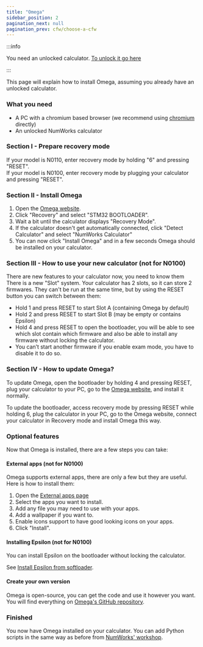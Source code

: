 ```yaml
---
title: "Omega"
sidebar_position: 2
pagination_next: null
pagination_prev: cfw/choose-a-cfw
---
```


:::info

You need an unlocked calculator. [To unlock it go here](/docs/intro)

:::

This page will explain how to install Omega, assuming you already have an unlocked calculator.

### What you need

- A PC with a chromium based browser (we recommend using [chromium](https://www.chromium.org/chromium-projects/) directly)
- An unlocked NumWorks calculator

### Section I - Prepare recovery mode

If your model is N0110, enter recovery mode by holding "6" and pressing "RESET".<br>
If your model is N0100, enter recovery mode by plugging your calculator and pressing "RESET".

### Section II - Install Omega

1. Open the [Omega website](https://getomega.dev/install).
2. Click "Recovery" and select "STM32 BOOTLOADER".
3. Wait a bit until the calculator displays "Recovery Mode".
4. If the calculator doesn't get automatically connected, click "Detect Calculator" and select "NumWorks Calculator"
5. You can now click "Install Omega" and in a few seconds Omega should be installed on your calculator.

### Section III - How to use your new calculator (not for N0100)

There are new features to your calculator now, you need to know them<br>
There is a new "Slot" system. Your calculator has 2 slots, so it can store 2 firmwares. They can't be run at the same time, but by using the RESET button you can switch between them:
- Hold 1 and press RESET to start Slot A (containing Omega by default)
- Hold 2 and press RESET to start Slot B (may be empty or contains Epsilon)
- Hold 4 and press RESET to open the bootloader, you will be able to see which slot contain which firmware and also be able to install any firmware without locking the calculator.
- You can’t start another firmware if you enable exam mode, you have to disable it to do so.

### Section IV - How to update Omega?

To update Omega, open the bootloader by holding 4 and pressing RESET, plug your calculator to your PC, go to the [Omega website](https://getomega.dev/), and install it normally.

To update the bootloader, access recovery mode by pressing RESET while holding 6, plug the calculator in your PC, go to the Omega website, connect your calculator in Recovery mode and install Omega this way.

### Optional features

Now that Omega is installed, there are a few steps you can take:

#### External apps (not for N0100)

Omega supports external apps, there are only a few but they are useful. Here is how to install them:
1. Open the [External apps page](https://external.getomega.dev/)
2. Select the apps you want to install.
3. Add any file you may need to use with your apps.
4. Add a wallpaper if you want to.
5. Enable icons support to have good looking icons on your apps.
6. Click "Install".

#### Installing Epsilon (not for N0100)

You can install Epsilon on the bootloader without locking the calculator.

See [Install Epsilon from softloader](/docs/cfw/install-epsilon-from-softloader).


#### Create your own version

Omega is open-source, you can get the code and use it however you want. You will find everything on [Omega's GitHub repository](https://github.com/Omega-Numworks/Omega).

### Finished

You now have Omega installed on your calculator. You can add Python scripts in the same way as before from [NumWorks' workshop](https://my.numworks.com/python/).

